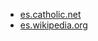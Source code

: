 * [es.catholic.net](https://es.catholic.net/op/articulos/74662/cat/330/la-santisima-trinidad-un-solo-dios-y-tres-personas-distintas.html#modal)
* [es.wikipedia.org](https://es.wikipedia.org/wiki/Sant%C3%ADsima)
